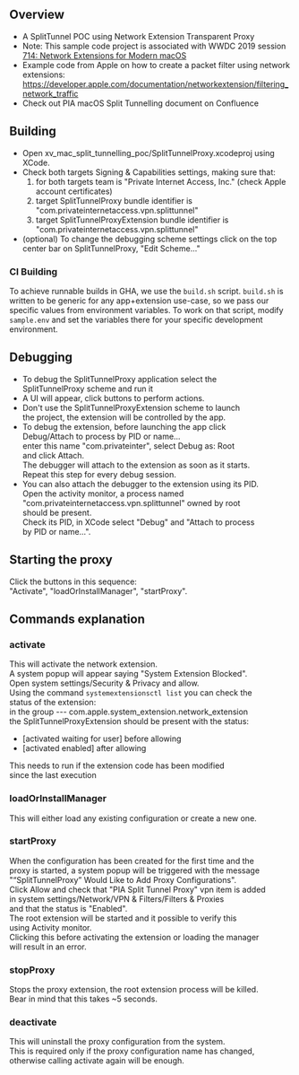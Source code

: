 ## Overview

- A SplitTunnel POC using Network Extension Transparent Proxy
- Note: This sample code project is associated with WWDC 2019 session [714: Network Extensions for Modern macOS](https://developer.apple.com/videos/play/wwdc19/714/)
- Example code from Apple on how to create a packet filter using network extensions: https://developer.apple.com/documentation/networkextension/filtering_network_traffic
- Check out PIA macOS Split Tunnelling document on Confluence

## Building

- Open xv_mac_split_tunnelling_poc/SplitTunnelProxy.xcodeproj using XCode.
- Check both targets Signing & Capabilities settings, making sure that:
	1. for both targets team is "Private Internet Access, Inc." (check Apple account certificates)
	2. target SplitTunnelProxy bundle identifier is "com.privateinternetaccess.vpn.splittunnel"
	3. target SplitTunnelProxyExtension bundle identifier is "com.privateinternetaccess.vpn.splittunnel"
- (optional) To change the debugging scheme settings click on the top center bar on SplitTunnelProxy, "Edit Scheme..."

### CI Building
To achieve runnable builds in GHA, we use the `build.sh` script. 
`build.sh` is written to be generic for any app+extension use-case, so we pass our specific values from environment variables.
To work on that script, modify `sample.env` and set the variables there for your specific development environment.


## Debugging

- To debug the SplitTunnelProxy application select the  
  SplitTunnelProxy scheme and run it
- A UI will appear, click buttons to perform actions.
- Don't use the SplitTunnelProxyExtension scheme to launch  
  the project, the extension will be controlled by the app.
- To debug the extension, before launching the app click  
  Debug/Attach to process by PID or name...  
  enter this name "com.privateinter", select Debug as: Root  
  and click Attach.  
  The debugger will attach to the extension as soon as it starts.  
  Repeat this step for every debug session. 
- You can also attach the debugger to the extension using its PID.  
  Open the activity monitor, a process named  
  "com.privateinternetaccess.vpn.splittunnel" owned by root  
  should be present.  
  Check its PID, in XCode select "Debug" and "Attach to process  
  by PID or name...".

## Starting the proxy

Click the buttons in this sequence:  
"Activate", "loadOrInstallManager", "startProxy".

## Commands explanation

### activate
This will activate the network extension.  
A system popup will appear saying "System Extension Blocked".  
Open system settings/Security & Privacy and allow.  
Using the command `systemextensionsctl list` you can check the  
status of the extension:  
in the group --- com.apple.system_extension.network_extension  
the SplitTunnelProxyExtension should be present with the status: 
- [activated waiting for user] before allowing 
- [activated enabled] after allowing

This needs to run if the extension code has been modified  
since the last execution

### loadOrInstallManager
This will either load any existing configuration or create a new one. 

### startProxy
When the configuration has been created for the first time and the  
proxy is started, a system popup will be triggered with the message  
"“SplitTunnelProxy” Would Like to Add Proxy Configurations".  
Click Allow and check that "PIA Split Tunnel Proxy" vpn item is added  
in system settings/Network/VPN & Filters/Filters & Proxies  
and that the status is "Enabled".  
The root extension will be started and it possible to verify this  
using Activity monitor.  
Clicking this before activating the extension or loading the manager  
will result in an error.

### stopProxy
Stops the proxy extension, the root extension process will be killed.  
Bear in mind that this takes ~5 seconds.

### deactivate
This will uninstall the proxy configuration from the system.  
This is required only if the proxy configuration name has changed,  
otherwise calling activate again will be enough.
